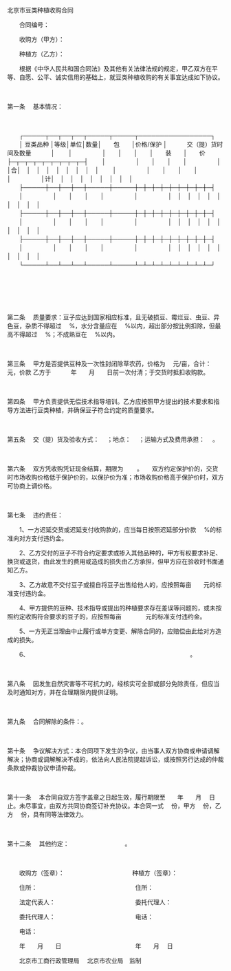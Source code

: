 



北京市豆类种植收购合同



 

　　合同编号：

　　收购方（甲方）：　　

　　种植方（乙方）：　　

　　根据《中华人民共和国合同法》及其他有关法律法规的规定，甲乙双方在平等、自愿、公平、诚实信用的基础上，就豆类种植收购的有关事宜达成如下协议。

　　

第一条
　基本情况：

　　


　　┌─────┬──┬──┬──┬─────┬─────┬─────────────────┐
　　│ 豆类品种 │等级│单位│数量│　　包　　│价格/保护 │　　　 交（提）货时间及数量　　　 │
　　│　　　　　│　　│　　│　　│　　装　　│　　价　　├─┬─┬─┬─┬─┬─┬─┬─┬─┤
　　│　　　　　│　　│　　│　　│　　　　　│　　　　　│合│　│　│　│　│　│　│　│　│
　　│　　　　　│　　│　　│　　│　　　　　│　　　　　│计│　│　│　│　│　│　│　│　│
　　├─────┼──┼──┼──┼─────┼─────┼─┼─┼─┼─┼─┼─┼─┼─┼─┤
　　│　　　　　│　　│　　│　　│　　　　　│　　　　　│　│　│　│　│　│　│　│　│　│
　　├─────┼──┼──┼──┼─────┼─────┼─┼─┼─┼─┼─┼─┼─┼─┼─┤
　　│　　　　　│　　│　　│　　│　　　　　│　　　　　│　│　│　│　│　│　│　│　│　│
　　├─────┼──┼──┼──┼─────┼─────┼─┼─┼─┼─┼─┼─┼─┼─┼─┤
　　│　　　　　│　　│　　│　　│　　　　　│　　　　　│　│　│　│　│　│　│　│　│　│
　　└─────┴──┴──┴──┴─────┴─────┴─┴─┴─┴─┴─┴─┴─┴─┴─┘
　　


　　

　　

第二条
　质量要求：豆子应达到国家相应标准，且无破损豆、霉烂豆、虫豆、异色豆，杂质不得超过　 %，水分含量应在　 %以内，超出部分按比例扣除，但最高不得超过　 %；不成熟豆在　 %以内。

　　

第三条
　甲方是否提供豆种及一次性封闭除草农药，价格为　 元/亩，合计：　　　　元，价款 乙方于　　　 年　　月　　日前一次付清；于交货时抵扣收购款。

　　

第四条
　甲方负责提供无偿技术指导培训。乙方应按照甲方提出的技术要求和指导方法进行豆类种植，并确保豆子符合约定的质量要求。

　　

第五条
　交（提）货及验收方式：　 ；地点：　 ；运输方式及费用承担：　 。

　　

第六条
　双方凭收购凭证现金结算，期限为　　 。　　双方约定保护价的，交货时市场收购价格低于保护价的，以保护价为准；市场收购价格高于保护价时，双方可协商上调价格。

　　

第七条
　违约责任：　　

　　1、一方迟延交货或迟延支付收购款的，应当每日按照迟延部分价款　 %的标准向对方支付违约金。　　

　　2、乙方交付的豆子不符合约定要求或掺入其他品种的，甲方有权要求补足、换货或退货，由此发生的费用或造成的损失由乙方承担，但甲方应在验收时书面通知乙方。　　

　　3、乙方故意不交付豆子或擅自将豆子出售给他人的，应按照每亩　　元的标准支付违约金。　　

　　4、甲方提供的豆种、技术指导或提出的种植要求存在差误等问题的，或未按照约定收购符合要求的豆子的，应按照每亩　　　　元的标准支付违约金。　　

　　5、一方无正当理由中止履行或单方变更、解除合同的，应赔偿由此给对方造成的损失。　　

　　6、　　　　　　　　　　　　　　　　　　　　　　　　　　　 。

　　

第八条
　因发生自然灾害等不可抗力的，经核实可全部或部分免除责任，但应当及时通知对方，并在合理期限内提供证明。

　　

第九条
　合同解除的条件：。

　　

第十条
　争议解决方式：本合同项下发生的争议，由当事人双方协商或申请调解解决；协商或调解解决不成的，依法向人民法院提起诉讼，或按照另行达成的仲裁条款或仲裁协议申请仲裁。

　　

第十一条
　本合同自双方签字盖章之日起生效，履行期限至　　年　　月　 日止。未尽事宜，由双方共同协商签订补充协议。本合同一式　 份，甲方　 份，乙方　 份，具有同等法律效力。

　　

第十二条
　其他约定：　　　　　　　　　 。

　　

　　收购方（签章）：　　　　　　　　　　　 种植方（签章）：　　

　　住所：　　　　　　　　　　　　　　　　 住所：　　

　　法定代表人：　　　　　　　　　　　　　 委托代理人：　　

　　委托代理人：　　　　　　　　　　　　　 电话：　　

　　电话：　　

　　年　　月　　日　　　　　　　　　　　　 年　　月　 日　　

　　北京市工商行政管理局　 北京市农业局　监制